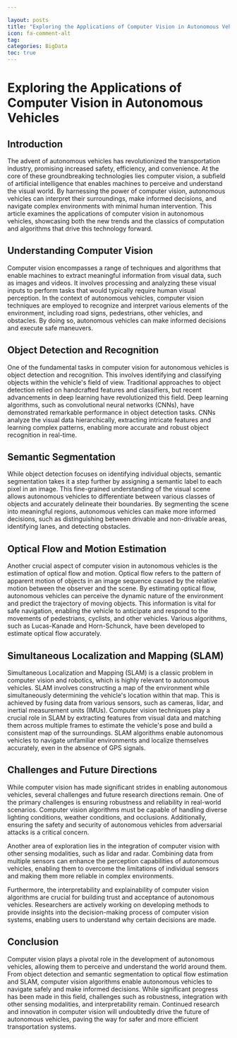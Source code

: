 ```yaml
---

layout: posts
title: "Exploring the Applications of Computer Vision in Autonomous Vehicles"
icon: fa-comment-alt
tag:      
categories: BigData
toc: true
---
```




# Exploring the Applications of Computer Vision in Autonomous Vehicles

## Introduction

The advent of autonomous vehicles has revolutionized the transportation industry, promising increased safety, efficiency, and convenience. At the core of these groundbreaking technologies lies computer vision, a subfield of artificial intelligence that enables machines to perceive and understand the visual world. By harnessing the power of computer vision, autonomous vehicles can interpret their surroundings, make informed decisions, and navigate complex environments with minimal human intervention. This article examines the applications of computer vision in autonomous vehicles, showcasing both the new trends and the classics of computation and algorithms that drive this technology forward.

## Understanding Computer Vision

Computer vision encompasses a range of techniques and algorithms that enable machines to extract meaningful information from visual data, such as images and videos. It involves processing and analyzing these visual inputs to perform tasks that would typically require human visual perception. In the context of autonomous vehicles, computer vision techniques are employed to recognize and interpret various elements of the environment, including road signs, pedestrians, other vehicles, and obstacles. By doing so, autonomous vehicles can make informed decisions and execute safe maneuvers.

## Object Detection and Recognition

One of the fundamental tasks in computer vision for autonomous vehicles is object detection and recognition. This involves identifying and classifying objects within the vehicle's field of view. Traditional approaches to object detection relied on handcrafted features and classifiers, but recent advancements in deep learning have revolutionized this field. Deep learning algorithms, such as convolutional neural networks (CNNs), have demonstrated remarkable performance in object detection tasks. CNNs analyze the visual data hierarchically, extracting intricate features and learning complex patterns, enabling more accurate and robust object recognition in real-time.

## Semantic Segmentation

While object detection focuses on identifying individual objects, semantic segmentation takes it a step further by assigning a semantic label to each pixel in an image. This fine-grained understanding of the visual scene allows autonomous vehicles to differentiate between various classes of objects and accurately delineate their boundaries. By segmenting the scene into meaningful regions, autonomous vehicles can make more informed decisions, such as distinguishing between drivable and non-drivable areas, identifying lanes, and detecting obstacles.

## Optical Flow and Motion Estimation

Another crucial aspect of computer vision in autonomous vehicles is the estimation of optical flow and motion. Optical flow refers to the pattern of apparent motion of objects in an image sequence caused by the relative motion between the observer and the scene. By estimating optical flow, autonomous vehicles can perceive the dynamic nature of the environment and predict the trajectory of moving objects. This information is vital for safe navigation, enabling the vehicle to anticipate and respond to the movements of pedestrians, cyclists, and other vehicles. Various algorithms, such as Lucas-Kanade and Horn-Schunck, have been developed to estimate optical flow accurately.

## Simultaneous Localization and Mapping (SLAM)

Simultaneous Localization and Mapping (SLAM) is a classic problem in computer vision and robotics, which is highly relevant to autonomous vehicles. SLAM involves constructing a map of the environment while simultaneously determining the vehicle's location within that map. This is achieved by fusing data from various sensors, such as cameras, lidar, and inertial measurement units (IMUs). Computer vision techniques play a crucial role in SLAM by extracting features from visual data and matching them across multiple frames to estimate the vehicle's pose and build a consistent map of the surroundings. SLAM algorithms enable autonomous vehicles to navigate unfamiliar environments and localize themselves accurately, even in the absence of GPS signals.

## Challenges and Future Directions

While computer vision has made significant strides in enabling autonomous vehicles, several challenges and future research directions remain. One of the primary challenges is ensuring robustness and reliability in real-world scenarios. Computer vision algorithms must be capable of handling diverse lighting conditions, weather conditions, and occlusions. Additionally, ensuring the safety and security of autonomous vehicles from adversarial attacks is a critical concern.

Another area of exploration lies in the integration of computer vision with other sensing modalities, such as lidar and radar. Combining data from multiple sensors can enhance the perception capabilities of autonomous vehicles, enabling them to overcome the limitations of individual sensors and making them more reliable in complex environments.

Furthermore, the interpretability and explainability of computer vision algorithms are crucial for building trust and acceptance of autonomous vehicles. Researchers are actively working on developing methods to provide insights into the decision-making process of computer vision systems, enabling users to understand why certain decisions are made.

## Conclusion

Computer vision plays a pivotal role in the development of autonomous vehicles, allowing them to perceive and understand the world around them. From object detection and semantic segmentation to optical flow estimation and SLAM, computer vision algorithms enable autonomous vehicles to navigate safely and make informed decisions. While significant progress has been made in this field, challenges such as robustness, integration with other sensing modalities, and interpretability remain. Continued research and innovation in computer vision will undoubtedly drive the future of autonomous vehicles, paving the way for safer and more efficient transportation systems.